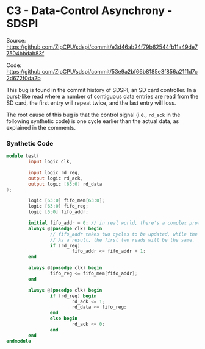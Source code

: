 # C3 - Data-Control Asynchrony - SDSPI

Source: https://github.com/ZipCPU/sdspi/commit/e3d46ab24f79b62544fb11a49de77504bbdab83f

Code: https://github.com/ZipCPU/sdspi/commit/53e9a2bf66b8185e3f856a21f1d7c2d672f0da2b

This bug is found in the commit history of SDSPI, an SD card controller. In a burst-like read where a number of contiguous data entries are read from the SD card, the first entry will repeat twice, and the last entry will loss.

The root cause of this bug is that the control signal (i.e., `rd_ack` in the following synthetic code) is one cycle earlier than the actual data, as explained in the comments.

### Synthetic Code
```verilog
module test(
        input logic clk,

        input logic rd_req,
        output logic rd_ack,
        output logic [63:0] rd_data
);

        logic [63:0] fifo_mem[63:0];
        logic [63:0] fifo_reg;
        logic [5:0] fifo_addr;

        initial fifo_addr = 0; // in real world, there's a complex protocol to reset it
        always @(posedge clk) begin
                // fifo_addr takes two cycles to be updated, while the latency of rd_ack is one cycle.
                // As a result, the first two reads will be the same.
                if (rd_req)
                        fifo_addr <= fifo_addr + 1;
        end

        always @(posedge clk) begin
                fifo_reg <= fifo_mem[fifo_addr];
        end

        always @(posedge clk) begin
                if (rd_req) begin
                        rd_ack <= 1;
                        rd_data <= fifo_reg;
                end
                else begin
                        rd_ack <= 0;
                end
        end
endmodule
```
